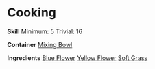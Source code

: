 <!-- TITLE: Wildflower Salad -->
<!-- SUBTITLE: A delicious healthy salad made from wildflowers and grass -->

# Cooking
**Skill**
Minimum: 5
Trivial: 16

**Container**
[Mixing Bowl](mixing-bowl)

**Ingredients**
[Blue Flower](blue-flower)
[Yellow Flower](yellow-flower)
[Soft Grass](soft-grass)